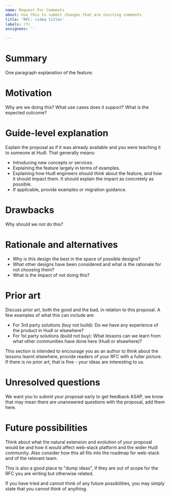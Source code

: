 ```yaml
---
name: Request For Comments
about: Use this to submit changes that are inviting comments
title: 'RFC: <idea title>' 
labels: rfc
assignees: ''

---
```


# Summary
[summary]: #summary

One paragraph explanation of the feature.

# Motivation
[motivation]: #motivation

Why are we doing this? What use cases does it support? What is the expected outcome?

# Guide-level explanation
[guide-level-explanation]: #guide-level-explanation

Explain the proposal as if it was already available and you were teaching it to someone at Hudl. That generally means:

- Introducing new concepts or services.
- Explaining the feature largely in terms of examples.
- Explaining how Hudl engineers should *think* about the feature, and how it should impact them. It should explain the impact as concretely as possible.
- If applicable, provide examples or migration guidance.

# Drawbacks
[drawbacks]: #drawbacks

Why should we *not* do this?

# Rationale and alternatives
[rationale-and-alternatives]: #rationale-and-alternatives

- Why is this design the best in the space of possible designs?
- What other designs have been considered and what is the rationale for not choosing them?
- What is the impact of not doing this?

# Prior art
[prior-art]: #prior-art

Discuss prior art, both the good and the bad, in relation to this proposal.
A few examples of what this can include are:

- For 3rd party solutions (buy not build): Do we have any experience of the product in Hudl or elsewhere?
- For 1st party solutions (build not buy): What lessons can we learn from what other communities have done here (Hudl or elsewhere)?

This section is intended to encourage you as an author to think about the lessons learnt elsewhere, provide readers of your RFC with a fuller picture.
If there is no prior art, that is fine - your ideas are interesting to us.

# Unresolved questions
[unresolved-questions]: #unresolved-questions

We want you to submit your proposal early to get feedback ASAP, we know that may mean there are unanswered questions with the proposal, add them here.

# Future possibilities
[future-possibilities]: #future-possibilities

Think about what the natural extension and evolution of your proposal would
be and how it would affect web-stack platform and the wider Hudl community.
Also consider how this all fits into the roadmap for web-stack
and of the relevant team.

This is also a good place to "dump ideas", if they are out of scope for the
RFC you are writing but otherwise related.

If you have tried and cannot think of any future possibilities,
you may simply state that you cannot think of anything.
